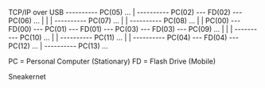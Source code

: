 TCP/IP over USB
                                                       ---------- PC(05) ...
                                                       |
                                 ---------- PC(02) --- FD(02) --- PC(06) ...
                                 |                     |
                                 |                     ---------- PC(07) ...
                                 |
                                 |                     ---------- PC(08) ...
                                 |                     |
PC(00) --- FD(00) --- PC(01) --- FD(01) --- PC(03) --- FD(03) --- PC(09) ...
                                 |                     |
                                 |                     ---------- PC(10) ...
                                 |
                                 |                     ---------- PC(11) ...
                                 |                     |
                                 ---------- PC(04) --- FD(04) --- PC(12) ...
                                                       |
                                                       ---------- PC(13) ...

PC = Personal Computer (Stationary)
FD = Flash Drive (Mobile)

Sneakernet
